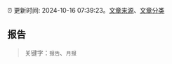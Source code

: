 :alarm_clock: 更新时间: 2024-10-16 07:39:23。[文章来源](/README.md)、[文章分类](/TAGS.md)

## 报告


> 关键字：`报告`、`月报`




